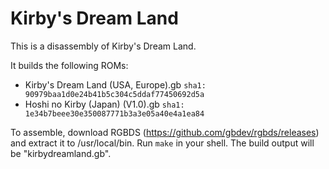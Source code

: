 # Kirby's Dream Land

This is a disassembly of Kirby's Dream Land.

It builds the following ROMs:

- Kirby's Dream Land (USA, Europe).gb `sha1: 90979baa1d0e24b41b5c304c5ddaf77450692d5a`
- Hoshi no Kirby (Japan) (V1.0).gb `sha1: 1e34b7beee30e350087771b3a3e05a40e4a1ea84`

To assemble, download RGBDS (https://github.com/gbdev/rgbds/releases) and extract it to /usr/local/bin. Run `make` in your shell. The build output will be "kirbydreamland.gb".
